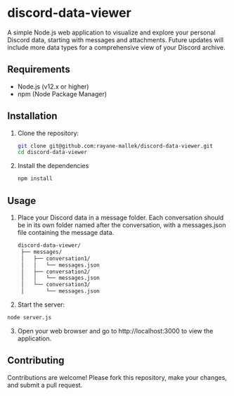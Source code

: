 # discord-data-viewer
A simple Node.js web application to visualize and explore your personal Discord data, starting with messages and attachments. Future updates will include more data types for a comprehensive view of your Discord archive.

## Requirements

- Node.js (v12.x or higher)
- npm (Node Package Manager)

## Installation

1. Clone the repository:

   ```sh
   git clone git@github.com:rayane-mallek/discord-data-viewer.git
   cd discord-data-viewer
   ```

2. Install the dependencies

   ```sh
   npm install
   ```

## Usage

1. Place your Discord data in a message folder. Each conversation should be in its own folder named after the conversation, with a messages.json file containing the message data.
   ```sh
   discord-data-viewer/
    ├── messages/
    │   ├── conversation1/
    │   │   └── messages.json
    │   ├── conversation2/
    │   │   └── messages.json
    │   └── conversation3/
    │       └── messages.json
   ```

2. Start the server:

  ```sh
  node server.js
  ```

3. Open your web browser and go to http://localhost:3000 to view the application.

## Contributing

Contributions are welcome! Please fork this repository, make your changes, and submit a pull request.
